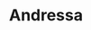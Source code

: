 ---
title: "Andressa"
url: /ciudad-autonoma-de-buenos-aires/andressa-avenida-cabildo-2/
shop: ropa
---